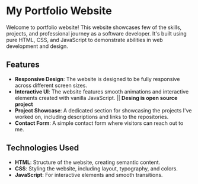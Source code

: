 # My Portfolio Website

Welcome to portfolio website! This website showcases few of the skills, projects, and professional journey as a software developer. It's built using pure HTML, CSS, and JavaScript to demonstrate  abilities in web development and design.



## Features

- **Responsive Design**: The website is designed to be fully responsive across different screen sizes.
- **Interactive UI**: The website features smooth animations and interactive elements created with vanilla JavaScript. || **Desing is open source project**
- **Project Showcase**: A dedicated section for showcasing the projects I've worked on, including descriptions and links to the repositories.
- **Contact Form**: A simple contact form where visitors can reach out to me.

## Technologies Used

- **HTML**: Structure of the website, creating semantic content.
- **CSS**: Styling the website, including layout, typography, and colors.
- **JavaScript**: For interactive elements and smooth transitions.